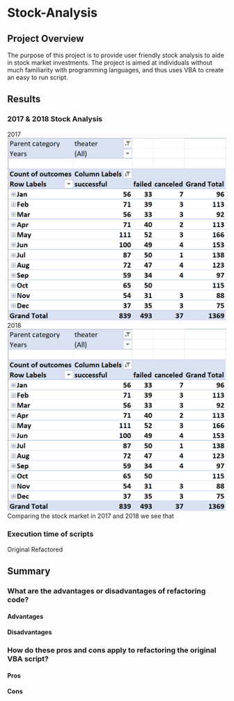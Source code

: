 # Stock-Analysis
## Project Overview
The purpose of this project is to provide user friendly stock analysis to aide in stock market investments. The project is aimed at individuals without much familiarity with programming languages, and thus uses VBA to create an easy to run script.
## Results
### 2017 & 2018 Stock Analysis
2017
![Pivottablelaunchdata.PNG](https://github.com/mayajaral/Kickstart-Analysis/blob/master/ReadMEImages/Pivottablelaunchdata.PNG)
2018
![Pivottablelaunchdata.PNG](https://github.com/mayajaral/Kickstart-Analysis/blob/master/ReadMEImages/Pivottablelaunchdata.PNG)
Comparing the stock market in 2017 and 2018 we see that 
### Execution time of scripts
Original
Refactored

## Summary
### What are the advantages or disadvantages of refactoring code?
#### Advantages

#### Disadvantages
### How do these pros and cons apply to refactoring the original VBA script?
#### Pros
#### Cons
